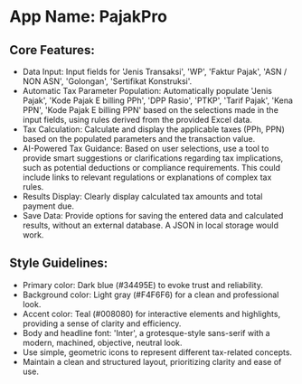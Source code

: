 # **App Name**: PajakPro

## Core Features:

- Data Input: Input fields for 'Jenis Transaksi', 'WP', 'Faktur Pajak', 'ASN / NON ASN', 'Golongan', 'Sertifikat Konstruksi'.
- Automatic Tax Parameter Population: Automatically populate 'Jenis Pajak', 'Kode Pajak E billing PPh', 'DPP Rasio', 'PTKP', 'Tarif Pajak', 'Kena PPN', 'Kode Pajak E billing PPN' based on the selections made in the input fields, using rules derived from the provided Excel data.
- Tax Calculation: Calculate and display the applicable taxes (PPh, PPN) based on the populated parameters and the transaction value.
- AI-Powered Tax Guidance: Based on user selections, use a tool to provide smart suggestions or clarifications regarding tax implications, such as potential deductions or compliance requirements. This could include links to relevant regulations or explanations of complex tax rules.
- Results Display: Clearly display calculated tax amounts and total payment due.
- Save Data: Provide options for saving the entered data and calculated results, without an external database. A JSON in local storage would work.

## Style Guidelines:

- Primary color: Dark blue (#34495E) to evoke trust and reliability.
- Background color: Light gray (#F4F6F6) for a clean and professional look.
- Accent color: Teal (#008080) for interactive elements and highlights, providing a sense of clarity and efficiency.
- Body and headline font: 'Inter', a grotesque-style sans-serif with a modern, machined, objective, neutral look.
- Use simple, geometric icons to represent different tax-related concepts.
- Maintain a clean and structured layout, prioritizing clarity and ease of use.